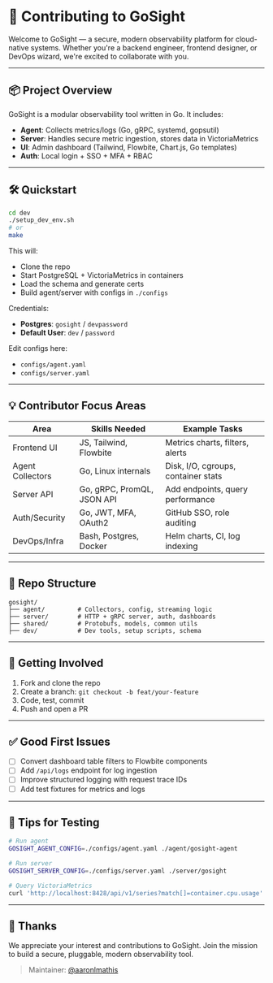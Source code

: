 # 🤝 Contributing to GoSight

Welcome to GoSight — a secure, modern observability platform for cloud-native systems. Whether you're a backend engineer, frontend designer, or DevOps wizard, we're excited to collaborate with you.

---

## 📦 Project Overview

GoSight is a modular observability tool written in Go. It includes:

- **Agent**: Collects metrics/logs (Go, gRPC, systemd, gopsutil)
- **Server**: Handles secure metric ingestion, stores data in VictoriaMetrics
- **UI**: Admin dashboard (Tailwind, Flowbite, Chart.js, Go templates)
- **Auth**: Local login + SSO + MFA + RBAC

---

## 🛠️ Quickstart

```bash
cd dev
./setup_dev_env.sh
# or
make
```

This will:
- Clone the repo
- Start PostgreSQL + VictoriaMetrics in containers
- Load the schema and generate certs
- Build agent/server with configs in `./configs`

Credentials:
- **Postgres**: `gosight` / `devpassword`
- **Default User**: `dev` / `password`

Edit configs here:
- `configs/agent.yaml`
- `configs/server.yaml`

---

## 💡 Contributor Focus Areas

| Area              | Skills Needed              | Example Tasks                         |
|-------------------|----------------------------|---------------------------------------|
| Frontend UI       | JS, Tailwind, Flowbite     | Metrics charts, filters, alerts       |
| Agent Collectors  | Go, Linux internals        | Disk, I/O, cgroups, container stats   |
| Server API        | Go, gRPC, PromQL, JSON API | Add endpoints, query performance      |
| Auth/Security     | Go, JWT, MFA, OAuth2       | GitHub SSO, role auditing             |
| DevOps/Infra      | Bash, Postgres, Docker     | Helm charts, CI, log indexing         |

---

## 📁 Repo Structure

```
gosight/
├── agent/         # Collectors, config, streaming logic
├── server/        # HTTP + gRPC server, auth, dashboards
├── shared/        # Protobufs, models, common utils
├── dev/           # Dev tools, setup scripts, schema
```

---

## 🚀 Getting Involved

1. Fork and clone the repo
2. Create a branch: `git checkout -b feat/your-feature`
3. Code, test, commit
4. Push and open a PR

---

## ✅ Good First Issues

- [ ] Convert dashboard table filters to Flowbite components
- [ ] Add `/api/logs` endpoint for log ingestion
- [ ] Improve structured logging with request trace IDs
- [ ] Add test fixtures for metrics and logs

---

## 🧪 Tips for Testing

```bash
# Run agent
GOSIGHT_AGENT_CONFIG=./configs/agent.yaml ./agent/gosight-agent

# Run server
GOSIGHT_SERVER_CONFIG=./configs/server.yaml ./server/gosight

# Query VictoriaMetrics
curl 'http://localhost:8428/api/v1/series?match[]=container.cpu.usage'
```

---

## 🙏 Thanks
We appreciate your interest and contributions to GoSight. Join the mission to build a secure, pluggable, modern observability tool.

> Maintainer: [@aaronlmathis](https://github.com/aaronlmathis)
